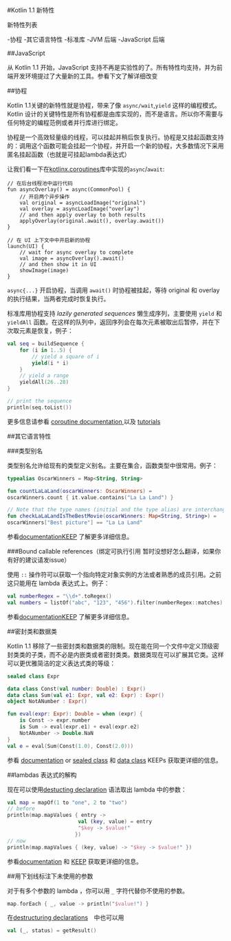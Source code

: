 #Kotlin 1.1 新特性

新特性列表

-协程
-其它语言特性
-标准库
-JVM 后端
-JavaScript 后端

##JavaScript

从 Kotlin 1.1 开始，JavaScript 支持不再是实验性的了。所有特性均支持，并为前端开发环境提过了大量新的工具。参看下文了解详细改变

##协程

Kotlin 1.1关键的新特性就是协程，带来了像 `async/wait`,`yield` 这样的编程模式。Kotlin 设计的关键特性是所有协程都是由库实现的，而不是语言。所以你不需要与任何特定的编程范例或者并行库进行绑定。

协程是一个高效轻量级的线程，可以挂起并稍后恢复执行。协程是又挂起函数支持的：调用这个函数可能会挂起一个协程，并开启一个新的协程，大多数情况下采用匿名挂起函数（也就是可挂起lambda表达式）

让我们看一下在[kotlinx.coroutines](https://github.com/kotlin/kotlinx.coroutines)库中实现的`async`/`await`:

```
// 在后台线程池中运行代码fun asyncOverlay() = async(CommonPool) {    // 开启两个异步操作    val original = asyncLoadImage("original")    val overlay = asyncLoadImage("overlay")    // and then apply overlay to both results    applyOverlay(original.await(), overlay.await())}// 在 UI 上下文中中开启新的协程launch(UI) {    // wait for async overlay to complete    val image = asyncOverlay().await()    // and then show it in UI    showImage(image)}```

`async{...}` 开启协程，当调用 `await()` 时协程被挂起，等待 original 和 overlay 的执行结果，当两者完成时恢复执行。

标准库用协程支持 *lazily generated sequences* 懒生成序列，主要使用 `yield` 和 `yieldAll` 函数。在这样的队列中，返回序列会在每次元素被取出后暂停，并在下次取元素是恢复，例子：

```kotlin
val seq = buildSequence {
    for (i in 1..5) {
        // yield a square of i
        yield(i * i)
    }
    // yield a range
    yieldAll(26..28)
}

// print the sequence
println(seq.toList())
```

更多信息请参看 [coroutine documentation ](https://kotlinlang.org/docs/reference/coroutines.html) 以及 [tutorials](https://kotlinlang.org/docs/tutorials/coroutines-basic-jvm.html)

##其它语言特性

###类型别名

类型别名允许给现有的类型定义别名。主要在集合，函数类型中很常用。例子：

```kotlin
typealias OscarWinners = Map<String, String>

fun countLaLaLand(oscarWinners: OscarWinners) =
oscarWinners.count { it.value.contains("La La Land") }

// Note that the type names (initial and the type alias) are interchangeable:
fun checkLaLaLandIsTheBestMovie(oscarWinners: Map<String, String>) =
oscarWinners["Best picture"] == "La La Land"
```
参看[documentation](https://kotlinlang.org/docs/reference/type-aliases.html)[KEEP](https://github.com/Kotlin/KEEP/blob/master/proposals/type-aliases.md) 了解更多详细信息。

###Bound callable references（绑定可执行引用  暂时没想好怎么翻译，如果你有好的建议请发issue）

使用 `::` 操作符可以获取一个指向特定对象实例的方法或者熟悉的成员引用。之前这只能用在 lambda 表达式上。例子：

```Kotlin
val numberRegex = "\\d+".toRegex()
val numbers = listOf("abc", "123", "456").filter(numberRegex::matches)
```

参看[documentation](https://kotlinlang.org/docs/reference/reflection.html#bound-function-and-property-references-since-11)[KEEP](https://github.com/Kotlin/KEEP/blob/master/proposals/type-aliases.md) 了解更多详细信息。

##密封类和数据类

Kotlin 1.1 移除了一些密封类和数据类的限制。现在能在同一个文件中定义顶级密封类类的子类，而不必是内嵌类或者密封类类。数据类现在可以扩展其它类。这样可以更优雅简洁的定义表达式类的等级：

```Kotlin
sealed class Expr

data class Const(val number: Double) : Expr()
data class Sum(val e1: Expr, val e2: Expr) : Expr()
object NotANumber : Expr()

fun eval(expr: Expr): Double = when (expr) {
    is Const -> expr.number
    is Sum -> eval(expr.e1) + eval(expr.e2)
    NotANumber -> Double.NaN
}
val e = eval(Sum(Const(1.0), Const(2.0)))
```
参看 [documentation](https://kotlinlang.org/docs/reference/sealed-classes.html#relaxed-rules-for-sealed-classes-since-11) or [sealed class](https://github.com/Kotlin/KEEP/blob/master/proposals/sealed-class-inheritance.md) 和 [data class](https://github.com/Kotlin/KEEP/blob/master/proposals/data-class-inheritance.md) KEEPs 获取更详细的信息。

##lambdas 表达式的解构

现在可以使用[destucting declaration](https://kotlinlang.org/docs/reference/multi-declarations.html) 语法取出 lambda 中的参数：

```kotlin
val map = mapOf(1 to "one", 2 to "two")
// before
println(map.mapValues { entry ->
                       val (key, value) = entry
                       "$key -> $value!"
                      })
// now
println(map.mapValues { (key, value) -> "$key -> $value!" })
```

参看[documentation](https://kotlinlang.org/docs/reference/multi-declarations.html#destructuring-in-lambdas-since-11) 和 [KEEP](https://github.com/Kotlin/KEEP/blob/master/proposals/destructuring-in-parameters.md) 获取更详细的信息。

##用下划线标注下未使用的参数

对于有多个参数的 lambda ，你可以用 `_` 字符代替你不使用的参数。

```kotlin
map.forEach { _, value -> println("$value!") }
```

在[destructuring declarations](https://kotlinlang.org/docs/reference/multi-declarations.html)　中也可以用

```kotlin
val (_, status) = getResult()
```
